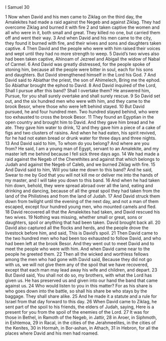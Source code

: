 I Samuel 30

1	Now when David and his men came to Ziklag on the third day, the Amalekites had made a raid against the Negeb and against Ziklag. They had overcome Ziklag and burned it with fire
2	and taken captive the women and all who were in it, both small and great. They killed no one, but carried them off and went their way.
3	And when David and his men came to the city, they found it burned with fire, and their wives and sons and daughters taken captive.
4	Then David and the people who were with him raised their voices and wept until they had no more strength to weep.
5	David’s two wives also had been taken captive, Ahinoam of Jezreel and Abigail the widow of Nabal of Carmel.
6	And David was greatly distressed, for the people spoke of stoning him, because all the people were bitter in soul, each for his sons and daughters. But David strengthened himself in the Lord his God.
7	And David said to Abiathar the priest, the son of Ahimelech, Bring me the ephod. So Abiathar brought the ephod to David.
8	And David inquired of the Lord, Shall I pursue after this band? Shall I overtake them? He answered him, Pursue, for you shall surely overtake and shall surely rescue.
9	So David set out, and the six hundred men who were with him, and they came to the brook Besor, where those who were left behind stayed.
10	But David pursued, he and four hundred men. Two hundred stayed behind, who were too exhausted to cross the brook Besor.
11	They found an Egyptian in the open country and brought him to David. And they gave him bread and he ate. They gave him water to drink,
12	and they gave him a piece of a cake of figs and two clusters of raisins. And when he had eaten, his spirit revived, for he had not eaten bread or drunk water for three days and three nights.
13	And David said to him, To whom do you belong? And where are you from? He said, I am a young man of Egypt, servant to an Amalekite, and my master left me behind because I fell sick three days ago.
14	We had made a raid against the Negeb of the Cherethites and against that which belongs to Judah and against the Negeb of Caleb, and we burned Ziklag with fire.
15	And David said to him, Will you take me down to this band? And he said, Swear to me by God that you will not kill me or deliver me into the hands of my master, and I will take you down to this band.
16	And when he had taken him down, behold, they were spread abroad over all the land, eating and drinking and dancing, because of all the great spoil they had taken from the land of the Philistines and from the land of Judah.
17	And David struck them down from twilight until the evening of the next day, and not a man of them escaped, except four hundred young men, who mounted camels and fled.
18	David recovered all that the Amalekites had taken, and David rescued his two wives.
19	Nothing was missing, whether small or great, sons or daughters, spoil or anything that had been taken. David brought back all.
20	David also captured all the flocks and herds, and the people drove the livestock before him, and said, This is David’s spoil.
21	Then David came to the two hundred men who had been too exhausted to follow David, and who had been left at the brook Besor. And they went out to meet David and to meet the people who were with him. And when David came near to the people he greeted them.
22	Then all the wicked and worthless fellows among the men who had gone with David said, Because they did not go with us, we will not give them any of the spoil that we have recovered, except that each man may lead away his wife and children, and depart.
23	But David said, You shall not do so, my brothers, with what the Lord has given us. He has preserved us and given into our hand the band that came against us.
24	Who would listen to you in this matter? For as his share is who goes down into the battle, so shall his share be who stays by the baggage. They shall share alike.
25	And he made it a statute and a rule for Israel from that day forward to this day.
26	When David came to Ziklag, he sent part of the spoil to his friends, the elders of Judah, saying, Here is a present for you from the spoil of the enemies of the Lord.
27	It was for those in Bethel, in Ramoth of the Negeb, in Jattir,
28	in Aroer, in Siphmoth, in Eshtemoa,
29	in Racal, in the cities of the Jerahmeelites, in the cities of the Kenites,
30	in Hormah, in Bor-ashan, in Athach,
31	in Hebron, for all the places where David and his men had roamed.

